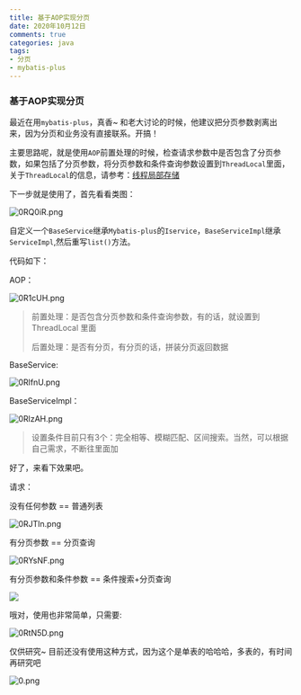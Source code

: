 ```yaml
---
title: 基于AOP实现分页
date: 2020年10月12日
comments: true
categories: java
tags:
- 分页
- mybatis-plus
---
```


### 基于AOP实现分页

最近在用`mybatis-plus`，真香~
和老大讨论的时候，他建议把分页参数剥离出来，因为分页和业务没有直接联系。开搞！

主要思路呢，就是使用`AOP`前置处理的时候，检查请求参数中是否包含了分页参数，如果包括了分页参数，将分页参数和条件查询参数设置到`ThreadLocal`里面，关于`ThreadLocal`的信息，请参考：[线程局部存储](https://zh.wikipedia.org/wiki/%E7%BA%BF%E7%A8%8B%E5%B1%80%E9%83%A8%E5%AD%98%E5%82%A8#Java)

下一步就是使用了，首先看看类图：

<!--more-->

![0RQ0iR.png](https://s1.ax1x.com/2020/10/12/0RQ0iR.png)

自定义一个`BaseService`继承`Mybatis-plus`的`Iservice`，`BaseServiceImpl`继承`ServiceImpl`,然后重写`list()`方法。

代码如下：

AOP：

![0R1cUH.png](https://s1.ax1x.com/2020/10/12/0R1cUH.png)

> 前置处理：是否包含分页参数和条件查询参数，有的话，就设置到 ThreadLocal 里面
> 
> 后置处理：是否有分页，有分页的话，拼装分页返回数据

BaseService:

![0RlfnU.png](https://s1.ax1x.com/2020/10/12/0RlfnU.png)

BaseServiceImpl：

![0RlzAH.png](https://s1.ax1x.com/2020/10/12/0RlzAH.png)

> 设置条件目前只有3个：完全相等、模糊匹配、区间搜索。当然，可以根据自己需求，不断往里面加

好了，来看下效果吧。

请求：

没有任何参数 == 普通列表

![0RJTln.png](https://s1.ax1x.com/2020/10/12/0RJTln.png)

有分页参数 == 分页查询

![0RYsNF.png](https://s1.ax1x.com/2020/10/12/0RYsNF.png)

有分页参数和条件参数 == 条件搜索+分页查询

![](C:\Users\HOUFUXING\AppData\Roaming\marktext\images\2020-10-12-16-21-20-image.png)

哦对，使用也非常简单，只需要:

![0RtN5D.png](https://s1.ax1x.com/2020/10/12/0RtN5D.png)

仅供研究~ 目前还没有使用这种方式，因为这个是单表的哈哈哈，多表的，有时间再研究吧

![0.png](https://ss0.bdstatic.com/70cFuHSh_Q1YnxGkpoWK1HF6hhy/it/u=1403753716,1596817704&fm=26&gp=0.jpg)
